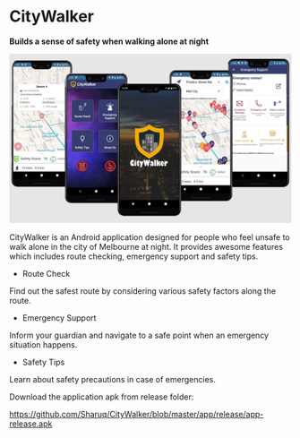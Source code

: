 # CityWalker

**Builds a sense of safety when walking alone at night**



<img src="https://github.com/Sharuq/CityWalker/blob/master/app/src/main/res/drawable/CityWalkerPoster.png">

CityWalker is an Android application designed for people who feel unsafe to walk alone in the city of Melbourne at night. It provides awesome features which includes route checking, emergency support and safety tips.

* Route Check

Find out the safest route by considering various safety factors along the route.

* Emergency Support

Inform your guardian and navigate to a safe point when an emergency situation happens.

* Safety Tips

Learn about safety precautions in case of emergencies.


Download the application apk from release folder:

https://github.com/Sharuq/CityWalker/blob/master/app/release/app-release.apk
